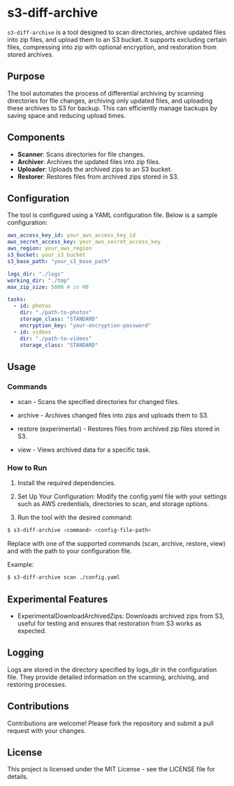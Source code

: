 # s3-diff-archive

`s3-diff-archive` is a tool designed to scan directories, archive updated files into zip files, and upload them to an S3 bucket. It supports excluding certain files, compressing into zip with optional encryption, and restoration from stored archives.

## Purpose

The tool automates the process of differential archiving by scanning directories for file changes, archiving only updated files, and uploading these archives to S3 for backup. This can efficiently manage backups by saving space and reducing upload times.

## Components

- **Scanner**: Scans directories for file changes.
- **Archiver**: Archives the updated files into zip files.
- **Uploader**: Uploads the archived zips to an S3 bucket.
- **Restorer**: Restores files from archived zips stored in S3.

## Configuration

The tool is configured using a YAML configuration file. Below is a sample configuration:

```yaml
aws_access_key_id: your_aws_access_key_id
aws_secret_access_key: your_aws_secret_access_key
aws_region: your_aws_region
s3_bucket: your_s3_bucket
s3_base_path: "your_s3_base_path"

logs_dir: "./logs"
working_dir: "./tmp"
max_zip_size: 5000 # in MB

tasks:
  - id: photos
    dir: "./path-to-photos"
    storage_class: "STANDARD"
    encryption_key: "your-encryption-password"
  - id: videos
    dir: "./path-to-videos"
    storage_class: "STANDARD"
```

## Usage
### Commands
- scan - Scans the specified directories for changed files.

- archive - Archives changed files into zips and uploads them to S3.

- restore (experimental) - Restores files from archived zip files stored in S3.

- view - Views archived data for a specific task.

### How to Run
1. Install the required dependencies.

2. Set Up Your Configuration: Modify the config.yaml file with your settings such as AWS credentials, directories to scan, and storage options.

3. Run the tool with the desired command:
```bash
$ s3-diff-archive <command> <config-file-path>
```
Replace <command> with one of the supported commands (scan, archive, restore, view) and <config-file-path> with the path to your configuration file.

Example:
```bash
$ s3-diff-archive scan ./config.yaml
```

## Experimental Features
- ExperimentalDownloadArchivedZips: Downloads archived zips from S3, useful for testing and ensures that restoration from S3 works as expected.

## Logging
Logs are stored in the directory specified by logs_dir in the configuration file. They provide detailed information on the scanning, archiving, and restoring processes.

## Contributions
Contributions are welcome! Please fork the repository and submit a pull request with your changes.

## License
This project is licensed under the MIT License - see the LICENSE file for details.

